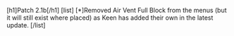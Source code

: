 [h1]Patch 2.1b[/h1]
[list]
[*]Removed Air Vent Full Block from the menus (but it will still exist where placed) as Keen has added their own in the latest update.
[/list]